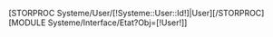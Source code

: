 [STORPROC Systeme/User/[!Systeme::User::Id!]|User][/STORPROC]
[MODULE Systeme/Interface/Etat?Obj=[!User!]]